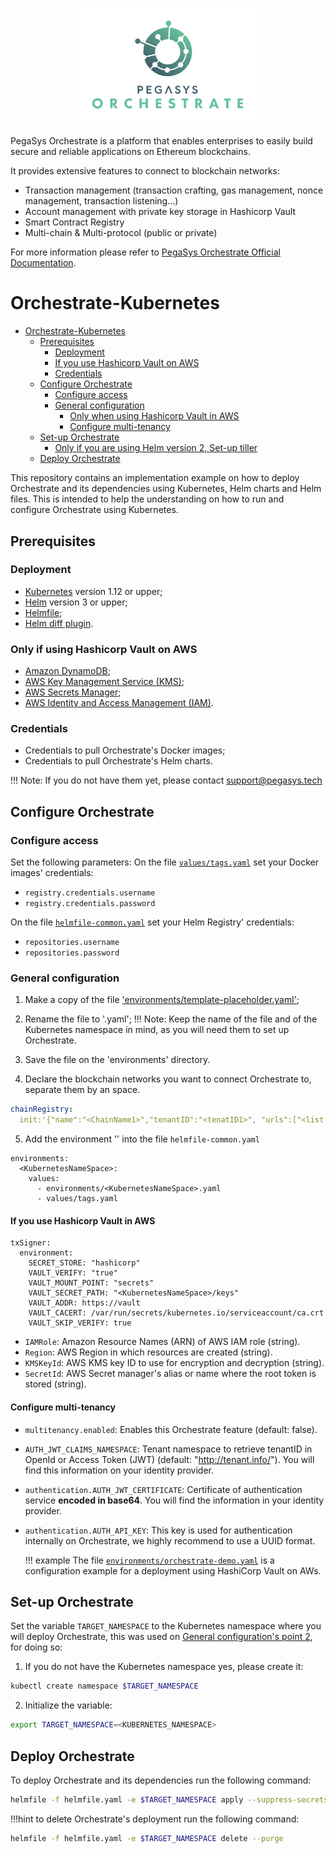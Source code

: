 <p align="center">
  <img src="./orchestrate-logo.png" width="300px" alt="Orchestrate Logo"/>
</p>

PegaSys Orchestrate is a platform that enables enterprises to easily build secure and reliable applications on Ethereum blockchains.

It provides extensive features to connect to blockchain networks:

- Transaction management (transaction crafting, gas management, nonce management, transaction listening...)
- Account management with private key storage in Hashicorp Vault
- Smart Contract Registry
- Multi-chain & Multi-protocol (public or private)

For more information please refer to [PegaSys Orchestrate Official Documentation](https://docs.orchestrate.pegasys.tech/).

# Orchestrate-Kubernetes

- [Orchestrate-Kubernetes](#Orchestrate-Kubernetes)
  - [Prerequisites](#Prerequisites)
    - [Deployment](#Deployment)
    - [If you use Hashicorp Vault on AWS](#If-you-use-Hashicorp-Vault-on-AWS)
    - [Credentials](#Credentials)
  - [Configure Orchestrate](#Configure-Orchestrate)
    - [Configure access](#Configure-access)
    - [General configuration](#General-configuration)
      - [Only when using Hashicorp Vault in AWS](#Only-when-using-Hashicorp-Vault-in-AWS)
      - [Configure multi-tenancy](#Configure-multi-tenancy)
  - [Set-up Orchestrate](#Set-up-Orchestrate)
    - [Only if you are using Helm version 2, Set-up tiller](#Only-if-you-are-using-Helm-version-2-Set-up-tiller)
  - [Deploy Orchestrate](#Deploy-Orchestrate)

This repository contains an implementation example on how to deploy Orchestrate and its dependencies using Kubernetes, Helm charts and Helm files.
This is intended to help the understanding on how to run and configure Orchestrate using Kubernetes.

## Prerequisites

### Deployment

- [Kubernetes](https://kubernetes.io/) version 1.12 or upper;
- [Helm](https://helm.sh/) version 3 or upper;
- [Helmfile](https://github.com/roboll/helmfile);
- [Helm diff plugin](https://github.com/databus23/helm-diff).

### Only if using Hashicorp Vault on AWS

- [Amazon DynamoDB](https://aws.amazon.com/dynamodb/);
- [AWS Key Management Service (KMS)](https://aws.amazon.com/kms/);
- [AWS Secrets Manager](aws.amazon.com/secrets-manager);
- [AWS Identity and Access Management (IAM)](https://aws.amazon.com/iam/).

### Credentials

- Credentials to pull Orchestrate's Docker images;
- Credentials to pull Orchestrate's Helm charts.

!!! Note: 
  If you do not have them yet, please contact [support@pegasys.tech](support@pegasys.tech)

## Configure Orchestrate

### Configure access

Set the following parameters:
On the file [`values/tags.yaml`](./values/tags.yaml) set your Docker images' credentials:

- `registry.credentials.username`
- `registry.credentials.password`

On the file [`helmfile-common.yaml`](./helmfile-common.yaml) set your Helm Registry' credentials:

- `repositories.username`
- `repositories.password`

### General configuration

1. Make a copy of the file ['environments/template-placeholder.yaml'](./environments/template-placeholder.yaml);

2. Rename the file to '<KubernetesNameSpace>.yaml';
   !!! Note:
    Keep the name of the file and of the Kubernetes namespace in mind, as you will need them to set up Orchestrate.

3. Save the file on the 'environments' directory.

4. Declare the blockchain networks you want to connect Orchestrate to, separate them by an space.

```yaml
chainRegistry:
  init:'{"name":"<ChainName1>","tenantID":"<tenatID1>", "urls":["<list item 1A>","<list item 1B>"]} {"name":"<ChainName2>","tenantID":"<tenatID2>", "urls":["<list item 2A>","<list item 2B>"]}}'
```

5. Add the environment '<KubernetesNameSpace>' into the file  `helmfile-common.yaml` 
```helmyaml
environments:
  <KubernetesNameSpace>:
    values:
      - environments/<KubernetesNameSpace>.yaml
      - values/tags.yaml
```

#### If you use Hashicorp Vault in AWS

```helmyaml
txSigner:
  environment:
    SECRET_STORE: "hashicorp"
    VAULT_VERIFY: "true"
    VAULT_MOUNT_POINT: "secrets"
    VAULT_SECRET_PATH: "<KubernetesNameSpace>/keys"
    VAULT_ADDR: https://vault
    VAULT_CACERT: /var/run/secrets/kubernetes.io/serviceaccount/ca.crt
    VAULT_SKIP_VERIFY: true
```

- `IAMRole`: Amazon Resource Names (ARN) of AWS IAM role (string).
- `Region`: AWS Region in which resources are created (string).
- `KMSKeyId`: AWS KMS key ID to use for encryption and decryption (string).
- `SecretId`: AWS Secret manager's alias or name where the root token is stored (string).

#### Configure multi-tenancy

- `multitenancy.enabled`: Enables this Orchestrate feature (default: false).
- `AUTH_JWT_CLAIMS_NAMESPACE`: Tenant namespace to retrieve tenantID in OpenId or Access Token (JWT) (default: "http://tenant.info/"). You will find this information on your identity provider.
- `authentication.AUTH_JWT_CERTIFICATE`: Certificate of authentication service **encoded in base64**. You will find the information in your identity provider.
- `authentication.AUTH_API_KEY`: This key is used for authentication internally on Orchestrate, we highly recommend to use a UUID format.

  !!! example
    The  file [`environments/orchestrate-demo.yaml`](./environments/orchestrate-demo.yaml) is a configuration example for a deployment using HashiCorp Vault on AWs.

## Set-up Orchestrate

Set the variable  `TARGET_NAMESPACE` to the Kubernetes namespace where you will deploy Orchestrate, this was used on [General configuration's point 2](#general-configuration), for doing so:

1. If you do not have the Kubernetes namespace yes, please create it:

```bash
kubectl create namespace $TARGET_NAMESPACE
```

2. Initialize the variable:

```bash
export TARGET_NAMESPACE=<KUBERNETES_NAMESPACE>
```

## Deploy Orchestrate

To deploy Orchestrate and its dependencies run the following command:

```bash
helmfile -f helmfile.yaml -e $TARGET_NAMESPACE apply --suppress-secrets
```

!!!hint
  to delete Orchestrate's deployment run the following command:

  ```bash
  helmfile -f helmfile.yaml -e $TARGET_NAMESPACE delete --purge
  ```

